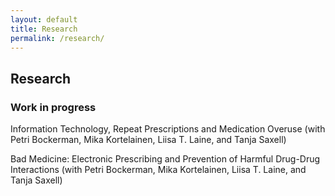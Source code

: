 ```yaml
---
layout: default
title: Research
permalink: /research/
---
```


## Research

### Work in progress

Information Technology, Repeat Prescriptions and Medication Overuse (with Petri Bockerman, Mika Kortelainen, Liisa T. Laine, and Tanja Saxell)

Bad Medicine: Electronic Prescribing and Prevention of Harmful Drug-Drug Interactions (with Petri Bockerman, Mika Kortelainen, Liisa T. Laine, and Tanja Saxell)
